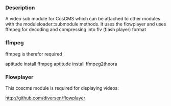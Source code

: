### Description

A video sub module for CosCMS which can be attached to other modules
with the moduleloader::submodule methods. It uses the flowplayer and 
uses ffmpeg for decoding and compressing into flv (flash player) format

### ffmpeg

ffmpeg is therefor required

aptitude install ffmpeg
aptitude install ffmpeg2theora
 
### Flowplayer

This coscms module is required for displaying videos:

http://github.com/diversen/flowplayer


